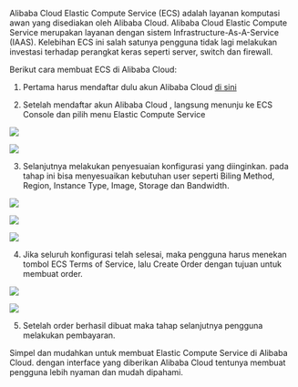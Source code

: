 Alibaba Cloud Elastic Compute Service (ECS) adalah layanan komputasi awan yang disediakan oleh Alibaba Cloud.
Alibaba Cloud Elastic Compute Service merupakan layanan dengan sistem Infrastructure-As-A-Service (IAAS). Kelebihan ECS ini salah satunya pengguna tidak lagi melakukan investasi terhadap perangkat keras seperti server, switch dan firewall.

Berikut cara membuat ECS di Alibaba Cloud:

1. Pertama harus mendaftar dulu akun Alibaba Cloud [di sini](https://www.alibabacloud.com/)

2. Setelah mendaftar akun Alibaba Cloud , langsung menunju ke ECS Console dan pilih menu Elastic Compute Service

![](https://drive.google.com/file/d/1RYGV0zU-rDHXJpWRmecLI_0hBeRKWATi/view?usp=sharing)

![](https://drive.google.com/file/d/1QtrioilIh4afQb5SrgxZnMrWjVfB3ZJ0/view?usp=drive_link)

3. Selanjutnya melakukan penyesuaian konfigurasi yang diinginkan. pada tahap ini bisa menyesuaikan kebutuhan user seperti Biling Method, Region, Instance Type, Image, Storage dan Bandwidth.

![](https://drive.google.com/file/d/1_q5oLzu3VBmKTIf4I_C4JM4RtSxpxtb-/view?usp=drive_link)

![](https://drive.google.com/file/d/1PF4822TUrNzcqJRyqjZUF_Od53h-5zhw/view?usp=drive_link)

![](https://drive.google.com/file/d/1UeYoOIBo1neW5l0thksA6LO25f58mJjg/view?usp=drive_link)

4. Jika seluruh konfigurasi telah selesai, maka pengguna harus menekan tombol ECS Terms of Service, lalu Create Order dengan tujuan untuk membuat order.

![](https://drive.google.com/file/d/126cy-1eOzdw-8_Sio6Fzdn_f91Zicmqj/view?usp=drive_link)

![](https://drive.google.com/file/d/1RYGV0zU-rDHXJpWRmecLI_0hBeRKWATi/view?usp=drive_link)

5. Setelah order berhasil dibuat maka tahap selanjutnya pengguna melakukan pembayaran.

Simpel dan mudahkan untuk membuat Elastic Compute Service di Alibaba Cloud. dengan interface yang diberikan Alibaba Cloud tentunya membuat pengguna lebih nyaman dan mudah dipahami.